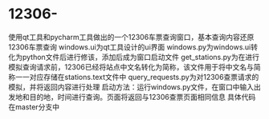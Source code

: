 # 12306-
使用qt工具和pycharm工具做出的一个12306车票查询窗口，基本查询内容还原12306车票查询
windows.ui为qt工具设计的ui界面
windows.py为windows.ui转化为python文件后进行修该，添加后成为窗口启动文件
get_stations.py为在进行模拟查询请求前，12306已经将站点中文名转化为简称，该文件用于将中文名与简称一一对应存储在stations.text文件中
query_requests.py为对12306查票请求的模拟，并将返回内容进行处理
启动方法：运行windows.py文件，在窗口中输入出发地和目的地，时间进行查询。页面将返回与12306查票页面相同信息
具体代码在master分支中
